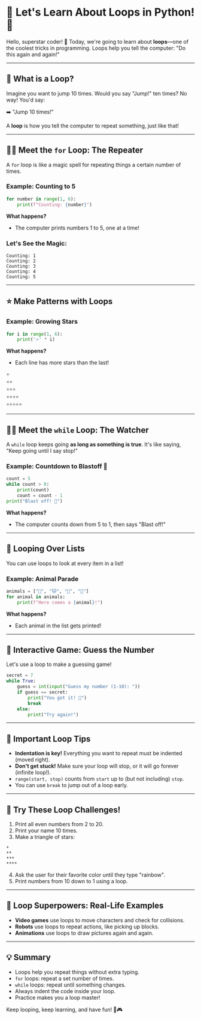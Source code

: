 # 🎉 Let's Learn About Loops in Python! 🎉

Hello, superstar coder! 🌟 Today, we're going to learn about **loops**—one of the coolest tricks in programming. Loops help you tell the computer: "Do this again and again!"

---

## 🧐 What is a Loop?

Imagine you want to jump 10 times. Would you say "Jump!" ten times? No way! You'd say:

➡️ "Jump 10 times!"

A **loop** is how you tell the computer to repeat something, just like that!

---

## 🦸‍♂️ Meet the `for` Loop: The Repeater

A `for` loop is like a magic spell for repeating things a certain number of times.

### Example: Counting to 5
```python
for number in range(1, 6):
    print(f"Counting: {number}")
```
**What happens?**
- The computer prints numbers 1 to 5, one at a time!

### Let's See the Magic:
```
Counting: 1
Counting: 2
Counting: 3
Counting: 4
Counting: 5
```

---

## ⭐ Make Patterns with Loops

### Example: Growing Stars
```python
for i in range(1, 6):
    print('⭐' * i)
```
**What happens?**
- Each line has more stars than the last!

```
⭐
⭐⭐
⭐⭐⭐
⭐⭐⭐⭐
⭐⭐⭐⭐⭐
```

---

## 🦹‍♀️ Meet the `while` Loop: The Watcher

A `while` loop keeps going **as long as something is true**. It's like saying, "Keep going until I say stop!"

### Example: Countdown to Blastoff 🚀
```python
count = 5
while count > 0:
    print(count)
    count = count - 1
print("Blast off! 🚀")
```
**What happens?**
- The computer counts down from 5 to 1, then says "Blast off!"

---

## 🐾 Looping Over Lists

You can use loops to look at every item in a list!

### Example: Animal Parade
```python
animals = ["🐶", "🐱", "🐰", "🐼"]
for animal in animals:
    print(f"Here comes a {animal}!")
```
**What happens?**
- Each animal in the list gets printed!

---

## 🎲 Interactive Game: Guess the Number

Let's use a loop to make a guessing game!
```python
secret = 7
while True:
    guess = int(input("Guess my number (1-10): "))
    if guess == secret:
        print("You got it! 🎉")
        break
    else:
        print("Try again!")
```

---

## 📝 Important Loop Tips

- **Indentation is key!** Everything you want to repeat must be indented (moved right).
- **Don't get stuck!** Make sure your loop will stop, or it will go forever (infinite loop!).
- `range(start, stop)` counts from `start` up to (but not including) `stop`.
- You can use `break` to jump out of a loop early.

---

## 🎯 Try These Loop Challenges!

1. Print all even numbers from 2 to 20.
2. Print your name 10 times.
3. Make a triangle of stars:
```
*
**
***
****
```
4. Ask the user for their favorite color until they type "rainbow".
5. Print numbers from 10 down to 1 using a loop.

---

## 🧠 Loop Superpowers: Real-Life Examples
- **Video games** use loops to move characters and check for collisions.
- **Robots** use loops to repeat actions, like picking up blocks.
- **Animations** use loops to draw pictures again and again.

---

## 💡 Summary
- Loops help you repeat things without extra typing.
- `for` loops: repeat a set number of times.
- `while` loops: repeat until something changes.
- Always indent the code inside your loop.
- Practice makes you a loop master!

Keep looping, keep learning, and have fun! 🚀🎮
